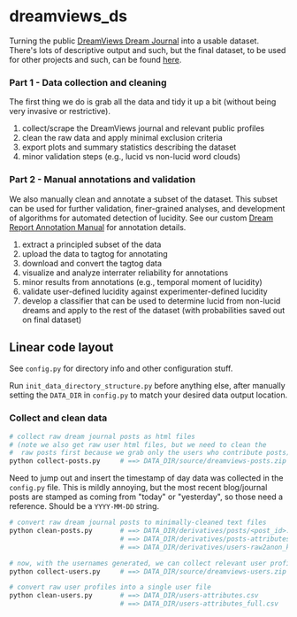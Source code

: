 # dreamviews_ds

Turning the public [DreamViews Dream Journal](https://www.dreamviews.com/blogs/) into a usable dataset. There's lots of descriptive output and such, but the final dataset, to be used for other projects and such, can be found [here](https://media.giphy.com/media/St0Nd0Qt4WNMLy29vi/giphy.gif).

### Part 1 - Data collection and cleaning
The first thing we do is grab all the data and tidy it up a bit (without being very invasive or restrictive).
1. collect/scrape the DreamViews journal and relevant public profiles
2. clean the raw data and apply minimal exclusion criteria
3. export plots and summary statistics describing the dataset
4. minor validation steps (e.g., lucid vs non-lucid word clouds)

### Part 2 - Manual annotations and validation
We also manually clean and annotate a subset of the dataset. This subset can be used for further validation, finer-grained analyses, and development of algorithms for automated detection of lucidity. See our custom [Dream Report Annotation Manual](https://d-re-a-m.readthedocs.io/) for annotation details.
1. extract a principled subset of the data
2. upload the data to tagtog for annotating
3. download and convert the tagtog data
4. visualize and analyze interrater reliability for annotations
5. minor results from annotations (e.g., temporal moment of lucidity)
6. validate user-defined lucidity against experimenter-defined lucidity
7. develop a classifier that can be used to determine lucid from non-lucid dreams and apply to the rest of the dataset (with probabilities saved out on final dataset)


## Linear code layout

See `config.py` for directory info and other configuration stuff.

Run `init_data_directory_structure.py` before anything else, after manually setting the `DATA_DIR` in `config.py` to match your desired data output location.

### Collect and clean data
```bash
# collect raw dream journal posts as html files
# (note we also get raw user html files, but we need to clean the
#  raw posts first because we grab only the users who contribute posts)
python collect-posts.py     # ==> DATA_DIR/source/dreamviews-posts.zip
```

Need to jump out and insert the timestamp of day data was collected in the `config.py` file. This is mildly annoying, but the most recent blog/journal posts are stamped as coming from "today" or "yesterday", so those need a reference. Should be a `YYYY-MM-DD` string.

```bash
# convert raw dream journal posts to minimally-cleaned text files
python clean-posts.py       # ==> DATA_DIR/derivatives/posts/<post_id>.txt
                            # ==> DATA_DIR/derivatives/posts-attributes.tsv
                            # ==> DATA_DIR/derivatives/users-raw2anon_key.json

# now, with the usernames generated, we can collect relevant user profiles
python collect-users.py     # ==> DATA_DIR/source/dreamviews-users.zip

# convert raw user profiles into a single user file
python clean-users.py       # ==> DATA_DIR/users-attributes.csv
                            # ==> DATA_DIR/users-attributes_full.csv
```
